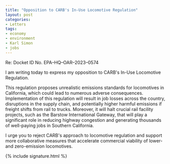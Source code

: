 ```yaml
---
title: "Opposition to CARB's In-Use Locomotive Regulation"
layout: post
categories:
- Letters
tags:
- economy
- environment
- Karl Simon
- jobs
---
```


Re: Docket ID No. EPA–HQ–OAR–2023–0574

I am writing today to express my opposition to CARB's In-Use Locomotive Regulation.

This regulation proposes unrealistic emissions standards for locomotives in California, which could lead to numerous adverse consequences. Implementation of this regulation will result in job losses across the country, disruptions in the supply chain, and potentially higher harmful emissions if freight shifts from rail to trucks. Moreover, it will halt crucial rail facility projects, such as the Barstow International Gateway, that will play a significant role in reducing highway congestion and generating thousands of well-paying jobs in Southern California.

I urge you to reject CARB's approach to locomotive regulation and support more collaborative measures that accelerate commercial viability of lower- and zero-emission locomotives.

{% include signature.html %}
